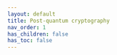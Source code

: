 ```yaml
---
layout: default
title: Post-quantum cryptography
nav_order: 1
has_children: false
has_toc: false
---
```

